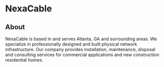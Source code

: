 # NexaCable

## About 
NexaCable is based in and serves Atlanta, GA and surrounding areas. We specialize in professionally designed and built physical network infrastructure. Our company provides installation, maintenance, disposal and consulting services for commercial applications and new construction residential homes.



